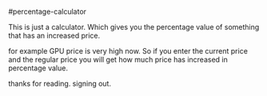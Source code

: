 #percentage-calculator

This is just a calculator. Which gives you the percentage value of something that has an increased price. 

 for example GPU price is very high now. So if you enter the current price and the regular price you will get how much price has increased in percentage value.

 thanks for reading.
signing out.  
